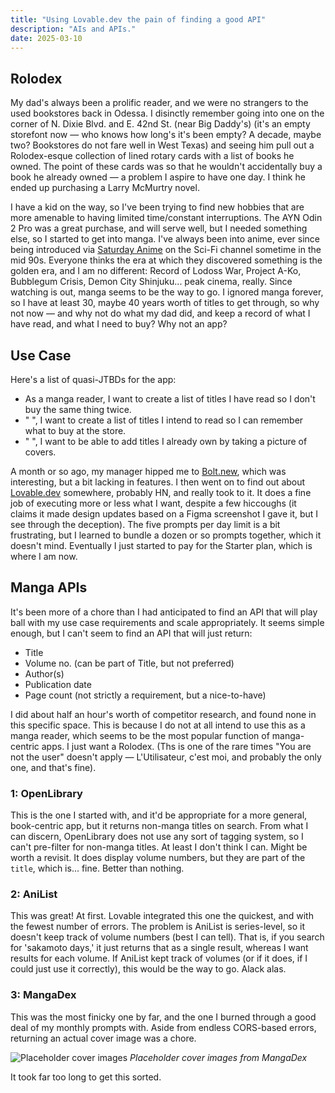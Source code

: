 ```yaml
---
title: "Using Lovable.dev the pain of finding a good API"
description: "AIs and APIs."
date: 2025-03-10
---
```

## Rolodex

My dad's always been a prolific reader, and we were no strangers to the used bookstores back in Odessa. I disinctly remember going into one on the corner of N. Dixie Blvd. and E. 42nd St. (near Big Daddy's) (it's an empty storefont now — who knows how long's it's been empty? A decade, maybe two? Bookstores do not fare well in West Texas) and seeing him pull out a Rolodex-esque collection of lined rotary cards with a list of books he owned. The point of these cards was so that he wouldn't accidentally buy a book he already owned — a problem I aspire to have one day. I think he ended up purchasing a Larry McMurtry novel.

I have a kid on the way, so I've been trying to find new hobbies that are more amenable to having limited time/constant interruptions. The AYN Odin 2 Pro was a great purchase, and will serve well, but I needed something else, so I started to get into manga. I've always been into anime, ever since being introduced via [Saturday Anime](https://www.youtube.com/watch?v=bMwMkYZvW5Q) on the Sci-Fi channel sometime in the mid 90s. Everyone thinks the era at which they discovered something is the golden era, and I am no different: Record of Lodoss War, Project A-Ko, Bubblegum Crisis, Demon City Shinjuku... peak cinema, really. Since watching is out, manga seems to be the way to go. I ignored manga forever, so I have at least 30, maybe 40 years worth of titles to get through, so why not now — and why not do what my dad did, and keep a record of what I have read, and what I need to buy? Why not an app?

## Use Case

Here's a list of quasi-JTBDs for the app:

- As a manga reader, I want to create a list of titles I have read so I don't buy the same thing twice.
- " ", I want to create a list of titles I intend to read so I can remember what to buy at the store.
- " ", I want to be able to add titles I already own by taking a picture of covers.

A month or so ago, my manager hipped me to [Bolt.new](https://bolt.new), which was interesting, but a bit lacking in features. I then went on to find out about [Lovable.dev](https://lovable.dev) somewhere, probably HN, and really took to it. It does a fine job of executing more or less what I want, despite a few hiccoughs (it claims it made design updates based on a Figma screenshot I gave it, but I see through the deception). The five prompts per day limit is a bit frustrating, but I learned to bundle a dozen or so prompts together, which it doesn't mind. Eventually I just started to pay for the Starter plan, which is where I am now.

## Manga APIs

It's been more of a chore than I had anticipated to find an API that will play ball with my use case requirements and scale appropriately. It seems simple enough, but I can't seem to find an API that will just return:

- Title
- Volume no. (can be part of Title, but not preferred)
- Author(s)
- Publication date
- Page count (not strictly a requirement, but a nice-to-have)

I did about half an hour's worth of competitor research, and found none in this specific space. This is because I do not at all intend to use this as a manga reader, which seems to be the most popular function of manga-centric apps. I just want a Rolodex. (Ths is one of the rare times "You are not the user" doesn't apply — L'Utilisateur, c'est moi, and probably the only one, and that's fine).

### 1: OpenLibrary

This is the one I started with, and it'd be appropriate for a more general, book-centric app, but it returns non-manga titles on search. From what I can discern, OpenLibrary does not use any sort of tagging system, so I can't pre-filter for non-manga titles. At least I don't think I can. Might be worth a revisit. It does display volume numbers, but they are part of the `title`, which is... fine. Better than nothing.

### 2: AniList

This was great! At first. Lovable integrated this one the quickest, and with the fewest number of errors. The problem is AniList is series-level, so it doesn't keep track of volume numbers (best I can tell). That is, if you search for 'sakamoto days,' it just returns that as a single result, whereas I want results for each volume. If AniList kept track of volumes (or if it does, if I could just use it correctly), this would be the way to go. Alack alas.

### 3: MangaDex

This was the most finicky one by far, and the one I burned through a good deal of my monthly prompts with. Aside from endless CORS-based errors, returning an actual cover image was a chore.

![Placeholder cover images](2025-3-10-mangadex-placeholder.png)
*Placeholder cover images from MangaDex*

It took far too long to get this sorted. 
